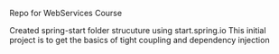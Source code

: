 Repo for WebServices Course 

Created spring-start folder strucuture using start.spring.io
This initial project is to get the basics of tight coupling and dependency injection 



